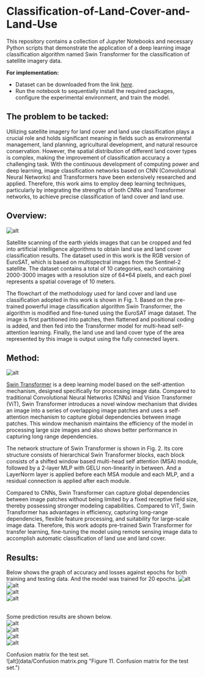 # Classification-of-Land-Cover-and-Land-Use
This repository contains a collection of Jupyter Notebooks and necessary Python scripts that demonstrate the application of a deep learning image classification algorithm named Swin Transformer for the classification of satellite imagery data. <br/>

**For implementation:**
* Dataset can be downloaded from the link [*here*](https://github.com/phelber/eurosat?tab=readme-ov-file).
* Run the notebook to sequentially install the required packages, configure the experimental environment, and train the model.

## The problem to be tacked:
Utilizing satellite imagery for land cover and land use classification plays a crucial role and holds significant meaning in fields such as environmental management, land planning, agricultural development, and natural resource conservation. However, the spatial distribution of different land cover types is complex, making the improvement of classification accuracy a challenging task. With the continuous development of computing power and deep learning, image classification networks based on CNN (Convolutional Neural Networks) and Transformers have been extensively researched and applied. Therefore, this work aims to employ deep learning techniques, particularly by integrating the strengths of both CNNs and Transformer networks, to achieve precise classification of land cover and land use. <br/>

## Overview:
![alt](data/overview.png "Figure 1.  Illustration of the classification of land cover and land use.")

Satellite scanning of the earth yields images that can be cropped and fed into artificial intelligence algorithms to obtain land use and land cover classification results. The dataset used in this work is the RGB version of EuroSAT, which is based on multispectral images from the Sentinel-2 satellite. The dataset contains a total of 10 categories, each containing 2000-3000 images with a resolution size of 64*64 pixels, and each pixel represents a spatial coverage of 10 meters.

The flowchart of the methodology used for land cover and land use classification adopted in this work is shown in Fig. 1. Based on the pre-trained powerful image classification algorithm Swin Transformer, the algorithm is modified and fine-tuned using the EuroSAT image dataset. The image is first partitioned into patches, then flattened and positional coding is added, and then fed into the Transformer model for multi-head self-attention learning. Finally, the land use and land cover type of the area represented by this image is output using the fully connected layers.

## Method:
![alt](data/SwinTransformer.png "Figure 2.  The architecture of a Swin Transformer (tiny version).")

[Swin Transformer](https://github.com/microsoft/Swin-Transformer) is a deep learning model based on the self-attention mechanism, designed specifically for processing image data. Compared to traditional Convolutional Neural Networks (CNNs) and Vision Transformer (ViT), Swin Transformer introduces a novel window mechanism that divides an image into a series of overlapping image patches and uses a self-attention mechanism to capture global dependencies between image patches. This window mechanism maintains the efficiency of the model in processing large size images and also shows better performance in capturing long range dependencies.

The network structure of Swin Transformer is shown in Fig. 2. Its core structure consists of hierarchical Swin Transformer blocks, each block consists of a shifted window based multi-head self attention (MSA) module, followed by a 2-layer MLP with GELU non-linearity in between. And a LayerNorm  layer is applied before each MSA module and each MLP, and a residual connection is applied after each module.

Compared to CNNs, Swin Transformer can capture global dependencies between image patches without being limited by a fixed receptive field size, thereby possessing stronger modeling capabilities. Compared to ViT, Swin Transformer has advantages in efficiency, capturing long-range dependencies, flexible feature processing, and suitability for large-scale image data. Therefore, this work adopts pre-trained Swin Transformer for transfer learning, fine-tuning the model using remote sensing image data to accomplish automatic classification of land use and land cover.

## Results:
Below shows the graph of accuracy and losses against epochs for both training and testing data. And the model was trained for 20 epochs.
![alt](data/train_acc.png "Figure 3. The prediction accuracy of the model on the training set")  <br/>
![alt](data/train_loss.png "Figure 4. The loss curve of the model on the training set.")  <br/>
![alt](data/train_acc.png "Figure 5. The prediction accuracy of the model on the test set")  <br/>
![alt](data/train_acc.png "Figure 6. The loss curve of the model on the training set.")  <br/><br/>

Some prediction results are shown below. <br/>
![alt](data/test1.png "Figure 7. The prediction result of the input image")  <br/>
![alt](data/test2.png "Figure 8. The prediction result of the input image")  <br/>
![alt](data/test3.png "Figure 9. The prediction result of the input image")  <br/>
![alt](data/test4.png "Figure 10. The prediction result of the input image")  <br/>


Confusion matrix for the test set. <br/>
![alt](data/Confusion matrix.png "Figure 11. Confusion matrix for the test set.")  <br/>
